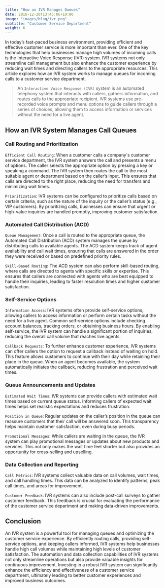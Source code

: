 ```yaml
---
title: "How an IVR Manages Queues"
date: 2018-12-20T13:45:06+10:00
image: "images/blog/ivr.png"
subtitle: "Customer Service Department"
weight: 6
---
```


In today’s fast-paced business environment, providing efficient and effective customer service is more important than ever. One of the key technologies that help businesses manage high volumes of incoming calls is the Interactive Voice Response (IVR) system. IVR systems not only streamline call management but also enhance the customer experience by reducing wait times and directing callers to the appropriate resources. This article explores how an IVR system works to manage queues for incoming calls to a customer service department.


> An `Interactive Voice Response (IVR)` system is an automated telephony system that interacts with callers, gathers information, and routes calls to the appropriate recipient. IVR systems use pre-recorded voice prompts and menu options to guide callers through a series of choices, allowing them to access information or services without the need for a live agent.

## How an IVR System Manages Call Queues

### Call Routing and Prioritization

`Efficient Call Routing`: When a customer calls a company's customer service department, the IVR system answers the call and presents a menu of options. The caller selects the appropriate option by pressing a key or speaking a command. The IVR system then routes the call to the most suitable agent or department based on the caller’s input. This ensures that calls are directed to the right place, reducing the need for transfers and minimizing wait times.

`Prioritization`: IVR systems can be configured to prioritize calls based on certain criteria, such as the nature of the inquiry or the caller’s status (e.g., VIP customers). By prioritizing calls, businesses can ensure that urgent or high-value inquiries are handled promptly, improving customer satisfaction.

### Automated Call Distribution (ACD)

`Queue Management`: Once a call is routed to the appropriate queue, the Automated Call Distribution (ACD) system manages the queue by distributing calls to available agents. The ACD system keeps track of agent availability and call wait times, ensuring that calls are answered in the order they were received or based on predefined priority rules.

`Skill-Based Routing`: The ACD system can also perform skill-based routing, where calls are directed to agents with specific skills or expertise. This ensures that callers are connected with agents who are best equipped to handle their inquiries, leading to faster resolution times and higher customer satisfaction.

### Self-Service Options

`Information Access`: IVR systems often provide self-service options, allowing callers to access information or perform certain tasks without the need for a live agent. Common self-service options include checking account balances, tracking orders, or obtaining business hours. By enabling self-service, the IVR system can handle a significant portion of inquiries, reducing the overall call volume that reaches live agents.

`Callback Requests`: To further enhance customer experience, IVR systems can offer callers the option to request a callback instead of waiting on hold. This feature allows customers to continue with their day while retaining their place in the queue. When an agent becomes available, the system automatically initiates the callback, reducing frustration and perceived wait times.

### Queue Announcements and Updates

`Estimated Wait Times`: IVR systems can provide callers with estimated wait times based on current queue status. Informing callers of expected wait times helps set realistic expectations and reduces frustration.

`Position in Queue`: Regular updates on the caller’s position in the queue can reassure customers that their call will be answered soon. This transparency helps maintain customer satisfaction, even during busy periods.

`Promotional Messages`: While callers are waiting in the queue, the IVR system can play promotional messages or updates about new products and services. This not only makes the wait time feel shorter but also provides an opportunity for cross-selling and upselling.

### Data Collection and Reporting

`Call Metrics`: IVR systems collect valuable data on call volumes, wait times, and call handling times. This data can be analyzed to identify patterns, peak call times, and areas for improvement.

`Customer Feedback`: IVR systems can also include post-call surveys to gather customer feedback. This feedback is crucial for evaluating the performance of the customer service department and making data-driven improvements.

## Conclusion

An IVR system is a powerful tool for managing queues and optimizing the customer service experience. By efficiently routing calls, providing self-service options, and keeping callers informed, IVR systems help businesses handle high call volumes while maintaining high levels of customer satisfaction. The automation and data collection capabilities of IVR systems not only streamline operations but also provide valuable insights for continuous improvement. Investing in a robust IVR system can significantly enhance the efficiency and effectiveness of a customer service department, ultimately leading to better customer experiences and improved business outcomes.
